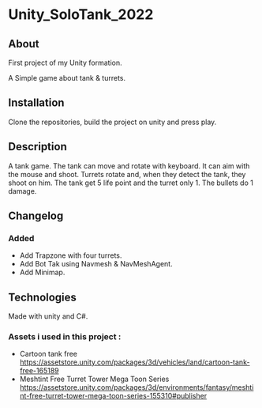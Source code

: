 # Unity_SoloTank_2022

## About

First project of my Unity formation.

A Simple game about tank & turrets.

## Installation

Clone the repositories, build the project on unity and press play.

## Description

A tank game.
The tank can move and rotate with keyboard. It can aim with the mouse and shoot.
Turrets rotate and, when they detect the tank, they shoot on him.
The tank get 5 life point and the turret only 1. The bullets do 1 damage.

## Changelog

### Added

* Add Trapzone with four turrets.
* Add Bot Tak using Navmesh & NavMeshAgent.
* Add Minimap.

## Technologies

Made with unity and C#.

### Assets i used in this project :

* Cartoon tank free
https://assetstore.unity.com/packages/3d/vehicles/land/cartoon-tank-free-165189
* Meshtint Free Turret Tower Mega Toon Series
https://assetstore.unity.com/packages/3d/environments/fantasy/meshtint-free-turret-tower-mega-toon-series-155310#publisher

